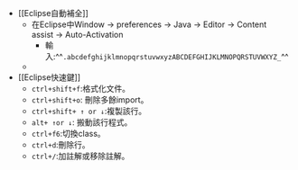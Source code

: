 - [[Eclipse自動補全]]
	- 在Eclipse中Window -> preferences -> Java -> Editor -> Content assist -> Auto-Activation
		- 輸入:^^`.abcdefghijklmnopqrstuvwxyzABCDEFGHIJKLMNOPQRSTUVWXYZ_`^^
	-
- [[Eclipse快速鍵]]
	- `ctrl+shift+f`:格式化文件。
	- `ctrl+shift+o`: 刪除多餘import。
	- `ctrl+shift+ ↑ or ↓`:複製該行。
	- `alt+ ↑or ↓`: 搬動該行程式。
	- `ctrl+f6`:切換class。
	- `ctrl+d`:刪除行。
	- `ctrl+/`:加註解或移除註解。
